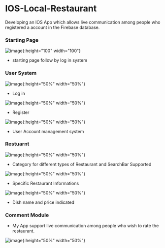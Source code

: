 # IOS-Local-Restaurant

Developing an IOS App which allows live communication among people who registered a account in the Firebase database. 

### Starting Page

![image](picture/WechatIMG5.jpeg){:height="100" width="100"}

* starting page follow by log in system

### User System

![image](picture/WechatIMG6.jpeg){:height="50%" width="50%"}

* Log in

![image](picture/WechatIMG7.jpeg){:height="50%" width="50%"}

* Register

![image](picture/WechatIMG9.jpeg){:height="50%" width="50%"}

* User Account management system

### Restuarnt 

![image](picture/WechatIMG8.jpeg){:height="50%" width="50%"}

* Category for different types of Restaurant and SearchBar Supported

![image](picture/WechatIMG10.jpeg){:height="50%" width="50%"}

* Specific Restaurant Informations

![image](picture/WechatIMG11.jpeg){:height="50%" width="50%"}

* Dish name and price indicated

### Comment Module

* My App support live communication among people who wish to rate the restaurant.

![image](picture/WechatIMG12.jpeg){:height="50%" width="50%"}

